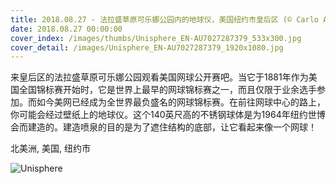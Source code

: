 ```yaml
---
title: 2018.08.27 - 法拉盛草原可乐娜公园内的地球仪，美国纽约市皇后区 (© Carlo Allegri/Reuters)
date: 2018.08.27 00:00:00
cover_index: /images/thumbs/Unisphere_EN-AU7027287379_533x300.jpg
cover_detail: /images/Unisphere_EN-AU7027287379_1920x1080.jpg
---
```


来皇后区的法拉盛草原可乐娜公园观看美国网球公开赛吧。当它于1881年作为美国全国锦标赛开始时，它是世界上最早的网球锦标赛之一，而且仅限于业余选手参加。而如今美网已经成为全世界最负盛名的网球锦标赛。在前往网球中心的路上，你可能会经过壁纸上的地球仪。这个140英尺高的不锈钢球体是为1964年纽约世博会而建造的。建造喷泉的目的是为了遮住结构的底部，让它看起来像一个网球！

北美洲, 美国, 纽约市

![Unisphere](/images/Unisphere_EN-AU7027287379_1920x1080.jpg)
